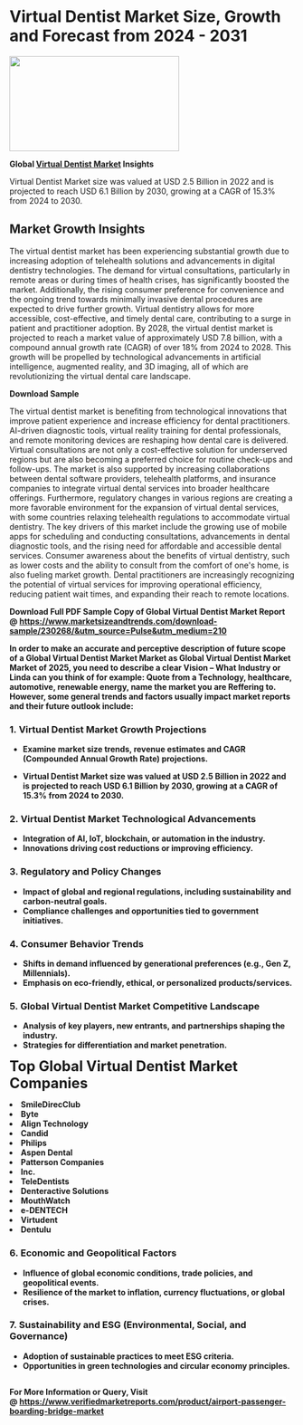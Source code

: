<H1>Virtual Dentist Market Size, Growth and Forecast from 2024 - 2031</H1><img class="aligncenter size-medium wp-image-584254" src="https://thirdeyenews.in/wp-content/uploads/2024/09/Global-Market-Research-300x168.jpeg" alt="" width="300" height="168" /><p><strong>Global&nbsp;<a href="https://www.marketsizeandtrends.com/download-sample/230268/&amp;utm_source=Pulse&amp;utm_medium=210">Virtual Dentist Market</a> Insights</strong></p><p>Virtual Dentist Market size was valued at USD 2.5 Billion in 2022 and is projected to reach USD 6.1 Billion by 2030, growing at a CAGR of 15.3% from 2024 to 2030.</p><p><h2>Market Growth Insights</h2> <p>The virtual dentist market has been experiencing substantial growth due to increasing adoption of telehealth solutions and advancements in digital dentistry technologies. The demand for virtual consultations, particularly in remote areas or during times of health crises, has significantly boosted the market. Additionally, the rising consumer preference for convenience and the ongoing trend towards minimally invasive dental procedures are expected to drive further growth. Virtual dentistry allows for more accessible, cost-effective, and timely dental care, contributing to a surge in patient and practitioner adoption. By 2028, the virtual dentist market is projected to reach a market value of approximately USD 7.8 billion, with a compound annual growth rate (CAGR) of over 18% from 2024 to 2028. This growth will be propelled by technological advancements in artificial intelligence, augmented reality, and 3D imaging, all of which are revolutionizing the virtual dental care landscape.</p> <p><strong>Download Sample</strong></p> <p>The virtual dentist market is benefiting from technological innovations that improve patient experience and increase efficiency for dental practitioners. AI-driven diagnostic tools, virtual reality training for dental professionals, and remote monitoring devices are reshaping how dental care is delivered. Virtual consultations are not only a cost-effective solution for underserved regions but are also becoming a preferred choice for routine check-ups and follow-ups. The market is also supported by increasing collaborations between dental software providers, telehealth platforms, and insurance companies to integrate virtual dental services into broader healthcare offerings. Furthermore, regulatory changes in various regions are creating a more favorable environment for the expansion of virtual dental services, with some countries relaxing telehealth regulations to accommodate virtual dentistry. The key drivers of this market include the growing use of mobile apps for scheduling and conducting consultations, advancements in dental diagnostic tools, and the rising need for affordable and accessible dental services. Consumer awareness about the benefits of virtual dentistry, such as lower costs and the ability to consult from the comfort of one's home, is also fueling market growth. Dental practitioners are increasingly recognizing the potential of virtual services for improving operational efficiency, reducing patient wait times, and expanding their reach to remote locations.</p> <p><strong></p><p><span class=""><strong>Download Full PDF Sample Copy of Global Virtual Dentist Market Report</strong> @ <a href="https://www.marketsizeandtrends.com/download-sample/230268/&amp;utm_source=Pulse&amp;utm_medium=210" target="_blank">https://www.marketsizeandtrends.com/download-sample/230268/&amp;utm_source=Pulse&amp;utm_medium=210</a></span></p><p>In order to make an accurate and perceptive description of future scope of a Global&nbsp;Virtual Dentist Market Market as Global&nbsp;Virtual Dentist Market Market of 2025, you need to describe a clear Vision &ndash; What Industry or Linda can you think of for example: Quote from a Technology, healthcare, automotive, renewable energy, name the market you are Reffering to. However, some general trends and factors usually impact market reports and their future outlook include:</p><h3>1.&nbsp;<strong>Virtual Dentist Market Growth Projections</strong></h3><ul><li>Examine market size trends, revenue estimates and CAGR (Compounded Annual Growth Rate) projections.</li><li><p>Virtual Dentist Market size was valued at USD 2.5 Billion in 2022 and is projected to reach USD 6.1 Billion by 2030, growing at a CAGR of 15.3% from 2024 to 2030.</p></li></ul><h3>2.&nbsp;<strong>Virtual Dentist Market Technological Advancements</strong></h3><ul><li>Integration of AI, IoT, blockchain, or automation in the industry.</li><li>Innovations driving cost reductions or improving efficiency.</li></ul><h3>3.&nbsp;<strong>Regulatory and Policy Changes</strong></h3><ul><li>Impact of global and regional regulations, including sustainability and carbon-neutral goals.</li><li>Compliance challenges and opportunities tied to government initiatives.</li></ul><h3>4.&nbsp;<strong>Consumer Behavior Trends</strong></h3><ul><li>Shifts in demand influenced by generational preferences (e.g., Gen Z, Millennials).</li><li>Emphasis on eco-friendly, ethical, or personalized products/services.</li></ul><h3>5.&nbsp;<strong>Global Virtual Dentist Market Competitive Landscape</strong></h3><ul><li>Analysis of key players, new entrants, and partnerships shaping the industry.</li><li>Strategies for differentiation and market penetration.</li></ul><p data-pm-slice="1 1 []"><span style="color: inherit; font-family: inherit; font-size: 25px;">Top Global Virtual Dentist Market Companies</span></p><div class="" data-test-id=""><p><li>SmileDirecClub</li><li> Byte</li><li> Align Technology</li><li> Candid</li><li> Philips</li><li> Aspen Dental</li><li> Patterson Companies</li><li> Inc.</li><li> TeleDentists</li><li> Denteractive Solutions</li><li> MouthWatch</li><li> e-DENTECH</li><li> Virtudent</li><li> Dentulu</li></p></div><h3>6.&nbsp;<strong>Economic and Geopolitical Factors</strong></h3><ul><li>Influence of global economic conditions, trade policies, and geopolitical events.</li><li>Resilience of the market to inflation, currency fluctuations, or global crises.</li></ul><h3>7.&nbsp;<strong>Sustainability and ESG (Environmental, Social, and Governance)</strong></h3><ul><li>Adoption of sustainable practices to meet ESG criteria.</li><li>Opportunities in green technologies and circular economy principles.</li></ul><h2><strong style="font-size: 14px;">For More Information or Query, Visit @&nbsp;</strong><a style="background-color: #ffffff; font-size: 14px;" href="https://www.marketsizeandtrends.com/report/virtual-dentist-market/" target="_blank">https://www.verifiedmarketreports.com/product/airport-passenger-boarding-bridge-market</a></h2>

